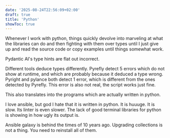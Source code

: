 ```yaml
---
date: '2025-08-24T22:56:09+02:00'
draft: true
title: 'Python'
showToc: true
---
```


Whenever I work with python, things quickly devolve into marveling at what the
libraries can do and then fighting with them over types until I just give up and
read the source code or copy examples until things somewhat work. 

Pydantic AI's type hints are flat out incorrect. 

Different tools deduce types differently. Pyrefly detect 5 errors which do not
show at runtime, and which are probably because it deduced a type wrong. Pyright
and pylance both detect 1 error, which is different from the ones detected by
Pyrefly. This error is also not real, the script works just fine. 

This also translates into the programs which are actually written in python. 

I love ansible, but god I hate that it is written in python. It is huuuge. It is
slow. Its linter is even slower. The lack of good terminal libraries for python
is showing in how ugly its output is. 


Ansible galaxy is behind the times of 10 years ago. 
Upgrading collections is not a thing. You need to reinstall all of them. 







